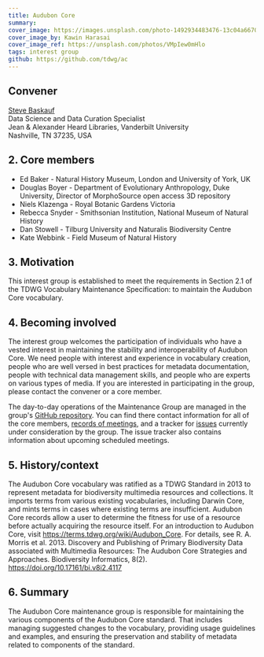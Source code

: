 ```yaml
---
title: Audubon Core
summary: 
cover_image: https://images.unsplash.com/photo-1492934483476-13c04a66709c
cover_image_by: Kawin Harasai
cover_image_ref: https://unsplash.com/photos/VMpIew0mHlo
tags: interest group
github: https://github.com/tdwg/ac
---
```


<!-- Copied from http://www.tdwg.org/activities/img/charter/ -->

## Convener

[Steve Baskauf](mailto:steve.baskauf@vanderbilt.edu)  
Data Science and Data Curation Specialist  
Jean & Alexander Heard Libraries, Vanderbilt University  
Nashville, TN 37235, USA  

## 2. Core members 

* Ed Baker - Natural History Museum, London and University of York, UK  
* Douglas Boyer - Department of Evolutionary Anthropology, Duke University, Director of MorphoSource open access 3D repository  
* Niels Klazenga - Royal Botanic Gardens Victoria  
* Rebecca Snyder - Smithsonian Institution, National Museum of Natural History  
* Dan Stowell - Tilburg University and Naturalis Biodiversity Centre
* Kate Webbink - Field Museum of Natural History

## 3. Motivation 

This interest group is established to meet the requirements in Section 2.1 of the TDWG Vocabulary Maintenance 
Specification: to maintain the Audubon Core vocabulary.

## 4. Becoming involved 

The interest group welcomes the participation of individuals who have a vested interest
in maintaining the stability and interoperability of Audubon Core. We need people with interest and experience in 
vocabulary creation, people who are well versed in best practices for metadata documentation, people with technical 
data management skills, and people who are experts on various types of media. If you are interested in participating 
in the group, please contact the convener or a core member.

The day-to-day operations of the Maintenance Group are managed in the group's [GitHub repository](https://github.com/tdwg/ac). You can find there contact information for all of the core members, [records of meetings](https://github.com/tdwg/ac/tree/master/historical), and a tracker for [issues](https://github.com/tdwg/ac/issues) currently under consideration by the group. The issue tracker also contains information about upcoming scheduled meetings.

## 5. History/context 

The Audubon Core vocabulary was ratified as a TDWG Standard in 2013 to represent metadata for biodiversity
multimedia resources and collections. It imports terms from various existing vocabularies, including Darwin Core,
and mints terms in cases where existing terms are insufficient. Audubon Core records allow a user to determine the 
fitness for use of a resource before actually acquiring the resource itself. For an introduction to Audubon Core, 
visit https://terms.tdwg.org/wiki/Audubon_Core. For details, see R. A. Morris et al. 2013. Discovery and Publishing 
of Primary Biodiversity Data associated with Multimedia Resources: The Audubon Core Strategies and Approaches. 
Biodiversity Informatics, 8(2). https://doi.org/10.17161/bi.v8i2.4117 

## 6. Summary 

The Audubon Core maintenance group is responsible for maintaining the various components of the Audubon Core 
standard. That includes managing suggested changes to the vocabulary, providing usage guidelines and examples, and 
ensuring the preservation and stability of metadata related to components of the standard. 

